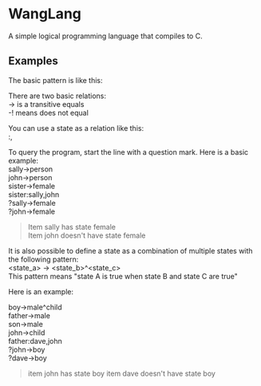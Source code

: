 WangLang
========
A simple logical programming language that compiles to C.

Examples
--------
The basic pattern is like this:    
<state><relation><state>    

There are two basic relations:    
-> is a transitive equals    
-! means does not equal   

You can use a state as a relation like this:    
<state-relation>:<origin-state>,<target-state>    

To query the program, start the line with a question mark. Here is a basic example:    
sally->person    
john->person    
sister->female    
sister:sally,john    
?sally->female    
?john->female    

> Item sally has state female    
> Item john doesn't have state female    

It is also possible to define a state as a combination of multiple states with the following pattern:    
<state_a> -> <state_b>^<state_c>    
This pattern means "state A is true when state B and state C are true"

Here is an example:    

boy->male^child    
father->male    
son->male    
john->child    
father:dave,john    
?john->boy    
?dave->boy    

> item john has state boy
> item dave doesn't have state boy